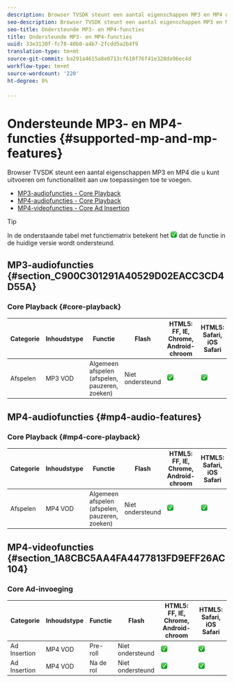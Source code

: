 ```yaml
---
description: Browser TVSDK steunt een aantal eigenschappen MP3 en MP4 die u kunt uitvoeren om functionaliteit aan uw toepassingen toe te voegen.
seo-description: Browser TVSDK steunt een aantal eigenschappen MP3 en MP4 die u kunt uitvoeren om functionaliteit aan uw toepassingen toe te voegen.
seo-title: Ondersteunde MP3- en MP4-functies
title: Ondersteunde MP3- en MP4-functies
uuid: 33e3130f-fc78-40b8-a4b7-2fcdd5a2b4f9
translation-type: tm+mt
source-git-commit: ba291a4615a8e0713cf610f76f41e328da96ec4d
workflow-type: tm+mt
source-wordcount: '220'
ht-degree: 0%

---
```



# Ondersteunde MP3- en MP4-functies {#supported-mp-and-mp-features}

Browser TVSDK steunt een aantal eigenschappen MP3 en MP4 die u kunt uitvoeren om functionaliteit aan uw toepassingen toe te voegen.
* [MP3-audiofuncties - Core Playback](#core-playback)
* [MP4-audiofuncties - Core Playback](#mp4-audio-features)
* [MP4-videofuncties - Core Ad Insertion](#section_1A8CBC5AA4FA4477813FD9EFF26AC104)

>[!TIP]
>
>In de onderstaande tabel met functiematrix betekent het ![ondersteunde pictogram](assets/supported15.png) dat de functie in de huidige versie wordt ondersteund.

## MP3-audiofuncties {#section_C900C301291A40529D02EACC3CD4D55A}

### Core Playback {#core-playback}

| Categorie | Inhoudstype | Functie | Flash | HTML5: FF, IE, Chrome, Android-chroom | HTML5: Safari, iOS Safari |
|--- |--- |--- |--- |--- |--- |
| Afspelen | MP3 VOD | Algemeen afspelen (afspelen, pauzeren, zoeken) | Niet ondersteund | ![ondersteund pictogram](assets/supported15.png) | ![ondersteund pictogram](assets/supported15.png) |

## MP4-audiofuncties {#mp4-audio-features}

### Core Playback {#mp4-core-playback}

| Categorie | Inhoudstype | Functie | Flash | HTML5: FF, IE, Chrome, Android-chroom | HTML5: Safari, iOS Safari |
|--- |--- |--- |--- |--- |--- |
| Afspelen | MP4 VOD | Algemeen afspelen (afspelen, pauzeren, zoeken) | Niet ondersteund | ![ondersteund pictogram](assets/supported15.png) | ![ondersteund pictogram](assets/supported15.png) |

## MP4-videofuncties {#section_1A8CBC5AA4FA4477813FD9EFF26AC104}

### Core Ad-invoeging

| Categorie | Inhoudstype | Functie | Flash | HTML5: FF, IE, Chrome, Android-chroom | HTML5: Safari, iOS Safari |
|--- |--- |--- |--- |--- |--- |
| Ad Insertion | MP4 VOD | Pre-roll | Niet ondersteund | ![ondersteund pictogram](assets/supported15.png) | ![ondersteund pictogram](assets/supported15.png) |
| Ad Insertion | MP4 VOD | Na de rol | Niet ondersteund | ![ondersteund pictogram](assets/supported15.png) | ![ondersteund pictogram](assets/supported15.png) |